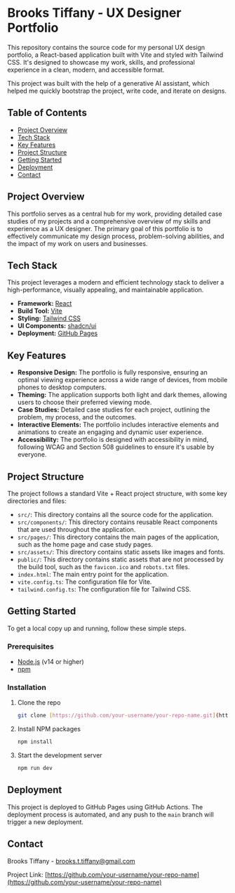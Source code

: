 # Brooks Tiffany - UX Designer Portfolio

This repository contains the source code for my personal UX design portfolio, a React-based application built with Vite and styled with Tailwind CSS. It's designed to showcase my work, skills, and professional experience in a clean, modern, and accessible format.

This project was built with the help of a generative AI assistant, which helped me quickly bootstrap the project, write code, and iterate on designs.

## Table of Contents

- [Project Overview](#project-overview)
- [Tech Stack](#tech-stack)
- [Key Features](#key-features)
- [Project Structure](#project-structure)
- [Getting Started](#getting-started)
- [Deployment](#deployment)
- [Contact](#contact)

## Project Overview

This portfolio serves as a central hub for my work, providing detailed case studies of my projects and a comprehensive overview of my skills and experience as a UX designer. The primary goal of this portfolio is to effectively communicate my design process, problem-solving abilities, and the impact of my work on users and businesses.

## Tech Stack

This project leverages a modern and efficient technology stack to deliver a high-performance, visually appealing, and maintainable application.

-   **Framework:** [React](https://reactjs.org/)
-   **Build Tool:** [Vite](https://vitejs.dev/)
-   **Styling:** [Tailwind CSS](https://tailwindcss.com/)
-   **UI Components:** [shadcn/ui](https://ui.shadcn.com/)
-   **Deployment:** [GitHub Pages](https://pages.github.com/)

## Key Features

-   **Responsive Design:** The portfolio is fully responsive, ensuring an optimal viewing experience across a wide range of devices, from mobile phones to desktop computers.
-   **Theming:** The application supports both light and dark themes, allowing users to choose their preferred viewing mode.
-   **Case Studies:** Detailed case studies for each project, outlining the problem, my process, and the outcomes.
-   **Interactive Elements:** The portfolio includes interactive elements and animations to create an engaging and dynamic user experience.
-   **Accessibility:** The portfolio is designed with accessibility in mind, following WCAG and Section 508 guidelines to ensure it's usable by everyone.

## Project Structure

The project follows a standard Vite + React project structure, with some key directories and files:

-   `src/`: This directory contains all the source code for the application.
-   `src/components/`: This directory contains reusable React components that are used throughout the application.
-   `src/pages/`: This directory contains the main pages of the application, such as the home page and case study pages.
-   `src/assets/`: This directory contains static assets like images and fonts.
-   `public/`: This directory contains static assets that are not processed by the build tool, such as the `favicon.ico` and `robots.txt` files.
-   `index.html`: The main entry point for the application.
-   `vite.config.ts`: The configuration file for Vite.
-   `tailwind.config.ts`: The configuration file for Tailwind CSS.

## Getting Started

To get a local copy up and running, follow these simple steps.

### Prerequisites

-   [Node.js](https://nodejs.org/) (v14 or higher)
-   [npm](https://www.npmjs.com/)

### Installation

1.  Clone the repo
    ```sh
    git clone [https://github.com/your-username/your-repo-name.git](https://github.com/your-username/your-repo-name.git)
    ```
2.  Install NPM packages
    ```sh
    npm install
    ```
3.  Start the development server
    ```sh
    npm run dev
    ```

## Deployment

This project is deployed to GitHub Pages using GitHub Actions. The deployment process is automated, and any push to the `main` branch will trigger a new deployment.

## Contact

Brooks Tiffany - [brooks.t.tiffany@gmail.com](mailto:brooks.t.tiffany@gmail.com)

Project Link: [https://github.com/your-username/your-repo-name](https://github.com/your-username/your-repo-name)
